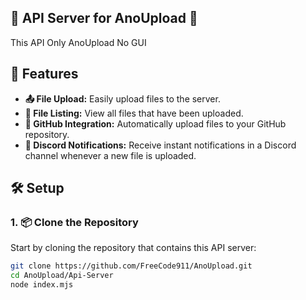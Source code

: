 ## 🚀 API Server for AnoUpload 📁

This API Only AnoUpload No GUI

## 🌟 Features

- **📤 File Upload:** Easily upload files to the server.
- **📂 File Listing:** View all files that have been uploaded.
- **🔗 GitHub Integration:** Automatically upload files to your GitHub repository.
- **📣 Discord Notifications:** Receive instant notifications in a Discord channel whenever a new file is uploaded.

## 🛠️ Setup

### 1. 📦 Clone the Repository

Start by cloning the repository that contains this API server:

```bash
git clone https://github.com/FreeCode911/AnoUpload.git
cd AnoUpload/Api-Server
node index.mjs
```
